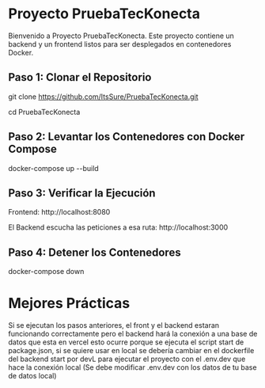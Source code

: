 # Proyecto PruebaTecKonecta

Bienvenido a Proyecto PruebaTecKonecta. Este proyecto contiene un backend y un frontend listos para ser desplegados en contenedores Docker.

## Paso 1: Clonar el Repositorio

git clone https://github.com/ItsSure/PruebaTecKonecta.git

cd PruebaTecKonecta

## Paso 2: Levantar los Contenedores con Docker Compose

docker-compose up --build

## Paso 3: Verificar la Ejecución

Frontend: http://localhost:8080

El Backend escucha las peticiones a esa ruta: http://localhost:3000

## Paso 4: Detener los Contenedores

docker-compose down

# Mejores Prácticas

Si se ejecutan los pasos anteriores, el front y el backend estaran funcionando correctamente pero el backend hará la conexión a una base de datos que esta en vercel esto ocurre porque se ejecuta el script start de package.json, si se quiere usar en local se debería cambiar en el dockerfile del backend start por devL para ejecutar el proyecto con el .env.dev que hace la conexión local (Se debe modificar .env.dev con los datos de tu base de datos local)
